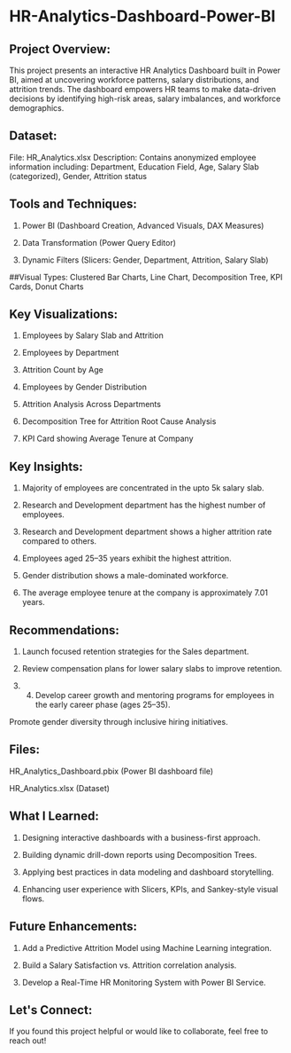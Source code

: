 # HR-Analytics-Dashboard-Power-BI
## Project Overview:
This project presents an interactive HR Analytics Dashboard built in Power BI, aimed at uncovering workforce patterns, salary distributions, and attrition trends. The dashboard empowers HR teams to make data-driven decisions by identifying high-risk areas, salary imbalances, and workforce demographics.

## Dataset:
File: HR_Analytics.xlsx
Description: Contains anonymized employee information including: Department, Education Field, Age, Salary Slab (categorized), Gender, Attrition status

## Tools and Techniques:

1. Power BI (Dashboard Creation, Advanced Visuals, DAX Measures)

2. Data Transformation (Power Query Editor)

3. Dynamic Filters (Slicers: Gender, Department, Attrition, Salary Slab)

##Visual Types: Clustered Bar Charts, Line Chart, Decomposition Tree, KPI Cards, Donut Charts

## Key Visualizations:

1. Employees by Salary Slab and Attrition

2. Employees by Department

3. Attrition Count by Age

4. Employees by Gender Distribution

5. Attrition Analysis Across Departments

6. Decomposition Tree for Attrition Root Cause Analysis

7. KPI Card showing Average Tenure at Company

## Key Insights:

1. Majority of employees are concentrated in the upto 5k salary slab.

2. Research and Development department has the highest number of employees.

3. Research and Development department shows a higher attrition rate compared to others.

4. Employees aged 25–35 years exhibit the highest attrition.

5. Gender distribution shows a male-dominated workforce.

6. The average employee tenure at the company is approximately 7.01 years.

## Recommendations:

1. Launch focused retention strategies for the Sales department.

2. Review compensation plans for lower salary slabs to improve retention.

3. 4. Develop career growth and mentoring programs for employees in the early career phase (ages 25–35).

Promote gender diversity through inclusive hiring initiatives.

## Files:

HR_Analytics_Dashboard.pbix (Power BI dashboard file)

HR_Analytics.xlsx (Dataset)

## What I Learned:

1. Designing interactive dashboards with a business-first approach.

2. Building dynamic drill-down reports using Decomposition Trees.

3. Applying best practices in data modeling and dashboard storytelling.

4. Enhancing user experience with Slicers, KPIs, and Sankey-style visual flows.

## Future Enhancements:

1. Add a Predictive Attrition Model using Machine Learning integration.

2. Build a Salary Satisfaction vs. Attrition correlation analysis.

3. Develop a Real-Time HR Monitoring System with Power BI Service.


## Let's Connect:
If you found this project helpful or would like to collaborate, feel free to reach out!
